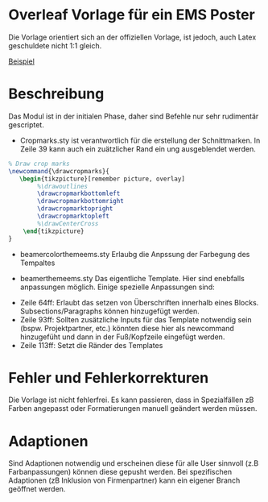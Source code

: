 # Overleaf Vorlage für ein EMS Poster
Die Vorlage orientiert sich an der offiziellen Vorlage, ist jedoch, auch Latex geschuldete nicht 1:1 gleich.

[Beispiel](images/EMS_Template-1.pdf)


# Beschreibung
Das Modul ist in der initialen Phase, daher sind Befehle nur sehr rudimentär gescriptet. 

* Cropmarks.sty ist verantwortlich für die erstellung der Schnittmarken. In Zeile 39 kann auch ein zuätzlicher Rand ein ung ausgeblendet werden.
```latex
% Draw crop marks
\newcommand{\drawcropmarks}{
   \begin{tikzpicture}[remember picture, overlay]  
        %\drawoutlines
        \drawcropmarkbottomleft
        \drawcropmarkbottomright
        \drawcropmarktopright
        \drawcropmarktopleft
        %\drawCenterCross
    \end{tikzpicture}
}
 ```

* beamercolorthemeems.sty
Erlaubg die Anpssung der Farbegung des Tempaltes

* beamerthemeems.sty
Das eigentliche Template. Hier sind enebfalls anpassungen möglich. Einige spezielle Anpassungen sind:
- Zeile 64ff: Erlaubt das setzen von Überschriften innerhalb eines Blocks. Subsections/Paragraphs können hinzugefügt werden. 
- Zeile 93ff: Sollten zusätzliche Inputs für das Template notwendig sein (bspw. Projektpartner, etc.) könnten diese hier als newcommand hinzugefüht und dann in der Fuß/Kopfzeile eingefügt werden.
- Zeile 113ff: Setzt die Ränder des Templates


# Fehler und Fehlerkorrekturen
Die Vorlage ist nicht fehlerfrei. Es kann passieren, dass in Spezialfällen zB Farben angepasst oder Formatierungen manuell geändert werden müssen. 
# Adaptionen
Sind Adaptionen notwendig und erscheinen diese für alle User sinnvoll (z.B Farbanpassungen) können diese gepusht werden. Bei spezifischen Adaptionen (zB Inklusion von Firmenpartner) kann ein eigener Branch geöffnet werden.

